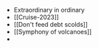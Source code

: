 - Extraordinary in ordinary
- [[Cruise-2023]]
- [[Don't feed debt scolds]]
- [[Symphony of volcanoes]]
- 